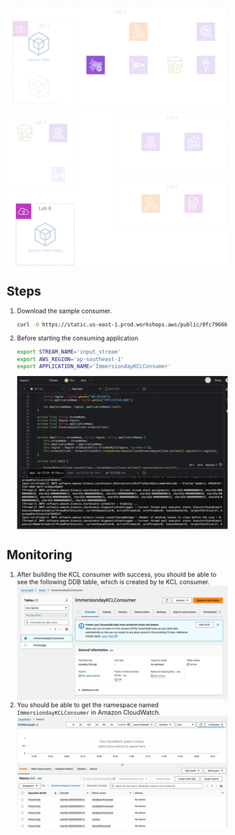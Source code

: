 ![Architecture 6](../images/Lab%20Architecture%206.png)
# Steps
1. Download the sample consumer.
    ```bash
    curl -O https://static.us-east-1.prod.workshops.aws/public/0fc79666-ba4a-4159-9df9-579e78032115/static/code/kcl/kinesis-immersionday-kcl-main.zip
    ```
2. Before starting the consuming application
    ```bash
    export STREAM_NAME='input_stream'
    export AWS_REGION='ap-southeast-1'
    export APPLICATION_NAME='ImmersiondayKCLConsumer'
    ```
    ![Running Snapshot of the KCL consumer](../images/[Lab%206]%20Launching%20the%20KCL%20consumer.png)

# Monitoring
1. After building the KCL consumer with success, you should be able to see the following DDB table, which is created by te KCL consumer.  
    ![DDB for KCL](../images/[Lab%206]%20DDB%20for%20KCL.png)
2. You should be able to get the namespace named `
ImmersiondayKCLConsumer` in Amazon CloudWatch.  
    ![CloudWatch Logs](../images/[Lab%206]%20CloudWatch%20metrics.png)